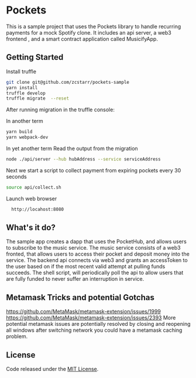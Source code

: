 # Pockets


This is a sample project that uses the Pockets library to handle recurring payments for a mock Spotify clone. It includes an api server, a web3 frontend , and a smart contract application called MusicifyApp.

## Getting Started
Install truffle
```sh
git clone git@github.com/zcstarr/pockets-sample
yarn install
truffle develop
truffle migrate  --reset
```

After running migration in the truffle console:

In another term
```sh
yarn build
yarn webpack-dev
```

In yet another term
Read the output from the migration  
```sh
node ./api/server --hub hubAddress --service serviceAddress
```
Next we start a script to collect payment from expiring pockets every 30 seconds
```sh
source api/collect.sh
```

Launch web browser
```sh
  http://locahost:8080
```

## What's it do? 
The sample app creates a dapp that uses the PocketHub, and allows
users to subscribe to the music service. The music service consists of a 
web3 fronted, that allows users to access their pocket and deposit money into the service. The backend api connects via web3 and grants an accessToken 
to the user based on if the most recent valid attempt at pulling funds succeeds. The shell script, will periodically poll the api to allow users that
are fully funded to never suffer an interruption in service.

## Metamask Tricks and potential Gotchas
https://github.com/MetaMask/metamask-extension/issues/1999
https://github.com/MetaMask/metamask-extension/issues/2393
More potential metamask issues are potentially resolved by closing and reopening all windows after switching network you could have a metamask caching problem.

## License
Code released under the [MIT License](https://github.com/Pockets/smart-pockets/blob/master/LICENSE).